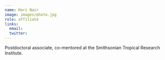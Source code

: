 ```yaml
---
name: Hari Nair
image: images/photo.jpg
role: affiliate
links:
  email: 
  twitter: 
---
```


Postdoctoral associate, co-mentored at the Smithsonian Tropical Research Institute.

